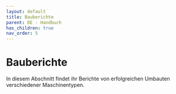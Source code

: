 ```yaml
---
layout: default
title: Bauberichte
parent: DE - Handbuch
has_children: true
nav_order: 5
---
```


# Bauberichte

In diesem Abschnitt findet ihr Berichte von erfolgreichen Umbauten verschiedener Maschinentypen. 
